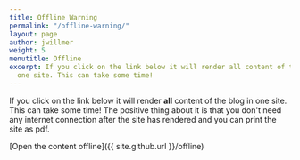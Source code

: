 ```yaml
---
title: Offline Warning
permalink: "/offline-warning/"
layout: page
author: jwillmer
weight: 5
menutitle: Offline
excerpt: If you click on the link below it will render all content of the blog in
  one site. This can take some time!
---
```


If you click on the link below it will render **all** content of the blog in one site. This can take some time! The positive thing about it is that you don't need any internet connection after the site has rendered and you can print the site as pdf.

[Open the content offline]({{ site.github.url }}/offline)